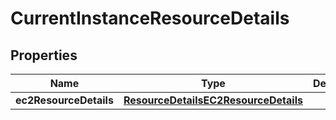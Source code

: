 

# CurrentInstanceResourceDetails


## Properties

| Name | Type | Description | Notes |
|------------ | ------------- | ------------- | -------------|
|**ec2ResourceDetails** | [**ResourceDetailsEC2ResourceDetails**](ResourceDetailsEC2ResourceDetails.md) |  |  [optional] |



